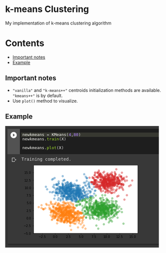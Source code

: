 # k-means Clustering

My implementation of k-means clustering algorithm

<!-- more -->

# Contents
- [Important notes](#important-notes)
- [Example](#example)

## Important notes

- `"vanilla"` and `"k-means++"` centroids initialization methods are available. `"kmeans++"` is by default.
- Use `plot()` method to visualize.

## Example

![example][k-means_1]

[k-means_1]: k-means_1.png
